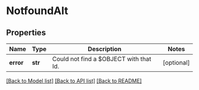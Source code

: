 # NotfoundAlt

## Properties
Name | Type | Description | Notes
------------ | ------------- | ------------- | -------------
**error** | **str** | Could not find a $OBJECT with that Id. | [optional] 

[[Back to Model list]](../README.md#documentation-for-models) [[Back to API list]](../README.md#documentation-for-api-endpoints) [[Back to README]](../README.md)

